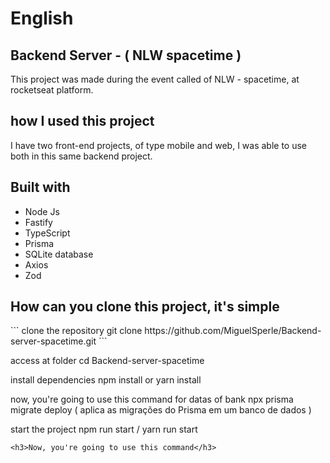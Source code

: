 # English 
<h2>Backend Server - ( NLW spacetime )</h2>

This project was made during the event called of NLW - spacetime, at rocketseat platform.

<h2>how I used this project</h2>

I have two front-end projects, of type mobile and web, I was able to use both in this same backend project.

<h2>Built with</h2>

<ul>
  <li>Node Js</li>
  <li>Fastify</li>
  <li>TypeScript</li>
  <li>Prisma</li>
  <li>SQLite database</li>
  <li>Axios</li>
  <li>Zod</li>
</ul>

<h2>How can you clone this project, it's simple</h2>
```
clone the repository
git clone https://github.com/MiguelSperle/Backend-server-spacetime.git
```

access at folder
cd Backend-server-spacetime

install dependencies
npm install or yarn install

now, you're going to use this command for datas of bank
npx prisma migrate deploy ( aplica as migrações do Prisma em um banco de dados )


start the project
npm run start / yarn run start

```
<h3>Now, you're going to use this command</h3>











